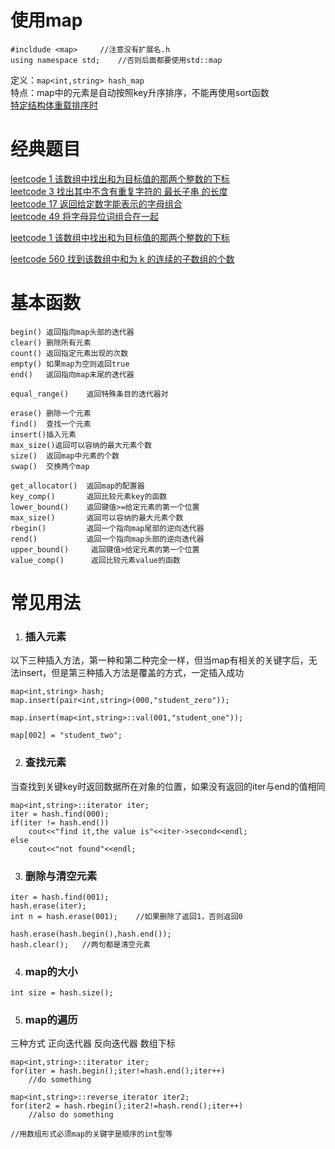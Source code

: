 # 使用map
```
#incldude <map>		//注意没有扩展名.h
using namespace std;	//否则后面都要使用std::map
```
定义：`map<int,string> hash_map`  
特点：map中的元素是自动按照key升序排序，不能再使用sort函数  
[特定结构体重载排序时](https://www.cnblogs.com/ZY-Dream/p/10037931.html)
# 经典题目
[leetcode 1 该数组中找出和为目标值的那两个整数的下标](E:/English/GitHub_test/wal_destiny/leetcode/1-Two-Sum.md)  
[leetcode 3 找出其中不含有重复字符的 最长子串 的长度](E:\English\GitHub_test\wal_destiny\leetcode\3-Longest-Substring-Without-Repeating-Characters.md)  
[leetcode 17 返回给定数字能表示的字母组合](E:/English/GitHub_test/wal_destiny/leetcode/17-letter-combinations-of-a-phone-number.md)  
[leetcode 49 将字母异位词组合在一起](E:/English/GitHub_test/wal_destiny/leetcode/49-group-anagrams.md)  

[leetcode 1 该数组中找出和为目标值的那两个整数的下标](E:/English/GitHub_test/wal_destiny/leetcode/1-Two-Sum.md)  

[leetcode 560 找到该数组中和为 k 的连续的子数组的个数](E:/English/GitHub_test/wal_destiny/leetcode/560-Subarray-Sum-Equals-K.md)
# 基本函数
```
begin() 返回指向map头部的迭代器
clear() 删除所有元素
count() 返回指定元素出现的次数
empty() 如果map为空则返回true
end()   返回指向map末尾的迭代器

equal_range()    返回特殊条目的迭代器对

erase() 删除一个元素
find()  查找一个元素
insert()插入元素
max_size()返回可以容纳的最大元素个数
size()  返回map中元素的个数
swap()  交换两个map

get_allocator()  返回map的配置器
key_comp()       返回比较元素key的函数
lower_bound()    返回键值>=给定元素的第一个位置
max_size()       返回可以容纳的最大元素个数
rbegin()         返回一个指向map尾部的逆向迭代器
rend()           返回一个指向map头部的逆向迭代器
upper_bound()     返回键值>给定元素的第一个位置
value_comp()      返回比较元素value的函数
```
# 常见用法
1. ### 插入元素

以下三种插入方法，第一种和第二种完全一样，但当map有相关的关键字后，无法insert，但是第三种插入方法是覆盖的方式，一定插入成功
```
map<int,string> hash;
map.insert(pair<int,string>(000,"student_zero"));

map.insert(map<int,string>::val(001,"student_one"));

map[002] = "student_two";
```
2. ### 查找元素

当查找到关键key时返回数据所在对象的位置，如果没有返回的iter与end的值相同
```
map<int,string>::iterator iter;
iter = hash.find(000);
if(iter != hash.end())	
	cout<<"find it,the value is"<<iter->second<<endl;
else	
	cout<<"not found"<<endl;
```

3. ### 删除与清空元素
```
iter = hash.find(001);
hash.erase(iter);
int n = hash.erase(001);	//如果删除了返回1，否则返回0

hash.erase(hash.begin(),hash.end());
hash.clear();	//两句都是清空元素
```
4. ### map的大小
```
int size = hash.size();
```
5. ### map的遍历
三种方式 正向迭代器 反向迭代器 数组下标
```
map<int,string>::iterator iter;
for(iter = hash.begin();iter!=hash.end();iter++)
	//do something

map<int,string>::reverse_iterator iter2;
for(iter2 = hash.rbegin();iter2!=hash.rend();iter++)
	//also do something

//用数组形式必须map的关键字是顺序的int型等
```




